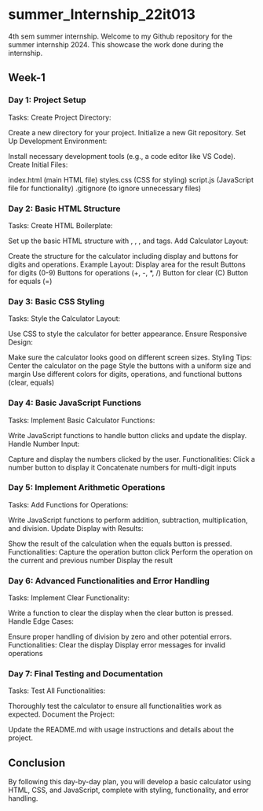 # summer_Internship_22it013

4th sem summer internship.
Welcome to my Github repository for the summer internship 2024. This showcase the work done during the internship.

## Week-1

### Day 1: Project Setup
Tasks:
Create Project Directory:

Create a new directory for your project.
Initialize a new Git repository.
Set Up Development Environment:

Install necessary development tools (e.g., a code editor like VS Code).
Create Initial Files:

index.html (main HTML file)
styles.css (CSS for styling)
script.js (JavaScript file for functionality)
.gitignore (to ignore unnecessary files)
### Day 2: Basic HTML Structure
Tasks:
Create HTML Boilerplate:

Set up the basic HTML structure with <!DOCTYPE html>, <html>, <head>, and <body> tags.
Add Calculator Layout:

Create the structure for the calculator including display and buttons for digits and operations.
Example Layout:
Display area for the result
Buttons for digits (0-9)
Buttons for operations (+, -, *, /)
Button for clear (C)
Button for equals (=)
### Day 3: Basic CSS Styling
Tasks:
Style the Calculator Layout:

Use CSS to style the calculator for better appearance.
Ensure Responsive Design:

Make sure the calculator looks good on different screen sizes.
Styling Tips:
Center the calculator on the page
Style the buttons with a uniform size and margin
Use different colors for digits, operations, and functional buttons (clear, equals)
### Day 4: Basic JavaScript Functions
Tasks:
Implement Basic Calculator Functions:

Write JavaScript functions to handle button clicks and update the display.
Handle Number Input:

Capture and display the numbers clicked by the user.
Functionalities:
Click a number button to display it
Concatenate numbers for multi-digit inputs
### Day 5: Implement Arithmetic Operations
Tasks:
Add Functions for Operations:

Write JavaScript functions to perform addition, subtraction, multiplication, and division.
Update Display with Results:

Show the result of the calculation when the equals button is pressed.
Functionalities:
Capture the operation button click
Perform the operation on the current and previous number
Display the result
### Day 6: Advanced Functionalities and Error Handling
Tasks:
Implement Clear Functionality:

Write a function to clear the display when the clear button is pressed.
Handle Edge Cases:

Ensure proper handling of division by zero and other potential errors.
Functionalities:
Clear the display
Display error messages for invalid operations
### Day 7: Final Testing and Documentation
Tasks:
Test All Functionalities:

Thoroughly test the calculator to ensure all functionalities work as expected.
Document the Project:

Update the README.md with usage instructions and details about the project.
## Conclusion
By following this day-by-day plan, you will develop a basic calculator using HTML, CSS, and JavaScript, complete with styling, functionality, and error handling.




